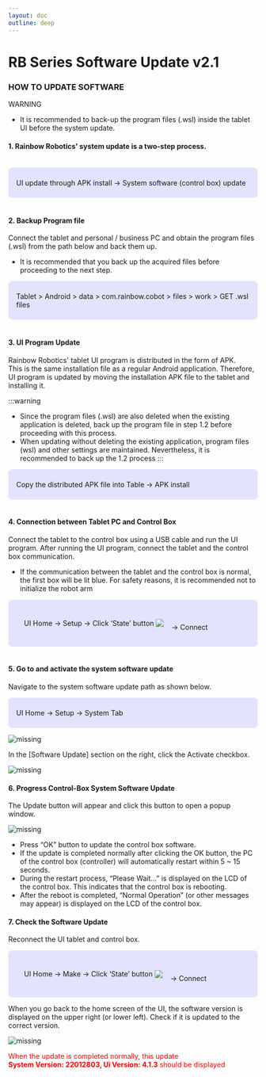 ```yaml
---
layout: doc
outline: deep
---
```


# RB Series Software Update v2.1

### HOW TO UPDATE SOFTWARE

<div class="warning custom-block">
  <p class="custom-block-title">WARNING</p>
  <ul>
    <li>
      It is recommended to back-up the program files (.wsl) inside the tablet UI before the system update.
    </li>
  </ul>
</div>

#### 1. Rainbow Robotics' system update is a two-step process.

<br>

<div style="padding: 8px 8px 8px 16px; background-color: rgba(0, 0, 255, 0.1); border-radius: 8px;">
  <p>UI update through APK install → System software (control box) update</p>
</div>

<br>

#### 2. Backup Program file

Connect the tablet and personal / business PC and obtain the program files (.wsl) from the path below and back them up.<br>

- It is recommended that you back up the acquired files before proceeding to the next step.

<div style="padding: 8px 8px 8px 16px; background-color: rgba(0, 0, 255, 0.1); border-radius: 8px;">
  <p>Tablet > Android > data > com.rainbow.cobot > files > work > GET .wsl files</p>
</div>

<br>

#### 3. UI Program Update

Rainbow Robotics' tablet UI program is distributed in the form of APK.<br>
This is the same installation file as a regular Android application. Therefore, UI program is updated by moving the installation APK file to the tablet and installing it.

:::warning

- Since the program files (.wsl) are also deleted when the existing application is deleted, back up the program file in step 1.2 before proceeding with this process.
- When updating without deleting the existing application, program files (wsl) and other settings are maintained. Nevertheless, it is recommended to back up the 1.2 process
  :::

<div style="padding: 8px 8px 8px 16px; background-color: rgba(0, 0, 255, 0.1); border-radius: 8px;">
  <p>Copy the distributed APK file into Table → APK install</p>
</div>

<br>

#### 4. Connection between Tablet PC and Control Box

Connect the tablet to the control box using a USB cable and run the UI program. After running the UI program, connect the tablet and the control box communication.<br>

- If the communication between the tablet and the control box is normal, the first box will be lit blue. For safety reasons, it is recommended not to initialize the robot arm

<div style="padding: 8px 8px 8px 16px; background-color: rgba(0, 0, 255, 0.1); border-radius: 8px;">
  <p style="display:flex; align-items:center; white-space:pre">
    UI Home → Setup → Click ‘State’ button 
    <img src="/technical_docs/common/tcp_wireless/4-1.png" />
    → Connect</p>
</div>

<br>

#### 5. Go to and activate the system software update

Navigate to the system software update path as shown below.

<div style="padding: 8px 8px 8px 16px; background-color: rgba(0, 0, 255, 0.1); border-radius: 8px;">
  <p>UI Home → Setup → System Tab</p>
</div>

![missing](/technical_docs/common/software_update/5-1.png)

In the [Software Update] section on the right, click the Activate checkbox.

![missing](/technical_docs/common/software_update/5-2.png)

#### 6. Progress Control-Box System Software Update

The Update button will appear and click this button to open a popup window.

![missing](/technical_docs/common/software_update/6.png)

- Press “OK” button to update the control box software.
- If the update is completed normally after clicking the OK button, the PC of the control box (controller) will automatically restart within 5 ~ 15 seconds.
- During the restart process, “Please Wait…” is displayed on the LCD of the control box. This indicates that the control box is rebooting.
- After the reboot is completed, “Normal Operation” (or other messages may appear) is displayed on the LCD of the control box.

#### 7. Check the Software Update

Reconnect the UI tablet and control box.

<div style="padding: 8px 8px 8px 16px; background-color: rgba(0, 0, 255, 0.1); border-radius: 8px;">
  <p style="display:flex; align-items:center; white-space:pre">
    UI Home → Make → Click ‘State’ button 
    <img src="/technical_docs/common/tcp_wireless/4-1.png" />
    → Connect</p>
</div>

When you go back to the home screen of the UI, the software version is displayed on the upper right (or lower left). Check if it is updated to the correct version.

![missing](/technical_docs/common/software_update/7.png)

<span style="color:red">When the update is completed normally, this update<br>
<b>System Version: 22012803, Ui Version: 4.1.3</b> should be displayed</span>

